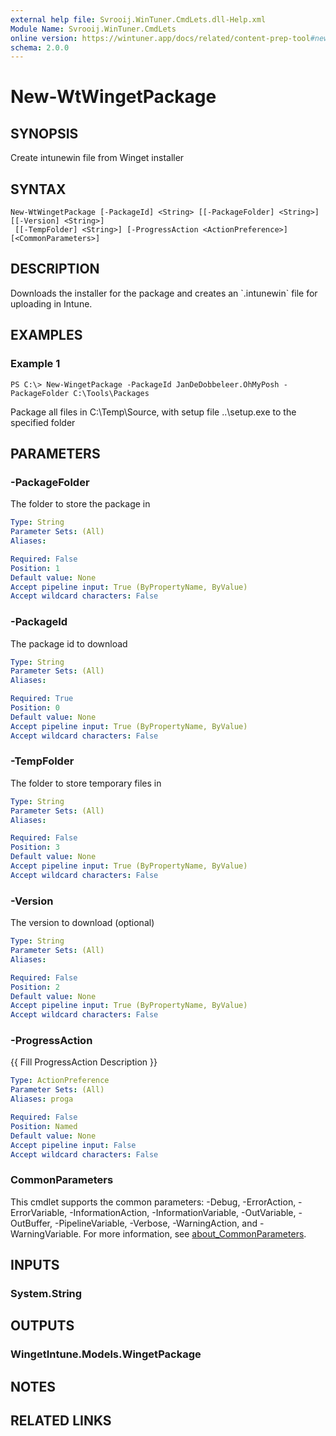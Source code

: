 ```yaml
---
external help file: Svrooij.WinTuner.CmdLets.dll-Help.xml
Module Name: Svrooij.WinTuner.CmdLets
online version: https://wintuner.app/docs/related/content-prep-tool#new-intunewinpackage
schema: 2.0.0
---
```


# New-WtWingetPackage

## SYNOPSIS
Create intunewin file from Winget installer

## SYNTAX

```
New-WtWingetPackage [-PackageId] <String> [[-PackageFolder] <String>] [[-Version] <String>]
 [[-TempFolder] <String>] [-ProgressAction <ActionPreference>] [<CommonParameters>]
```

## DESCRIPTION
Downloads the installer for the package and creates an \`.intunewin\` file for uploading in Intune.

## EXAMPLES

### Example 1
```
PS C:\> New-WingetPackage -PackageId JanDeDobbeleer.OhMyPosh -PackageFolder C:\Tools\Packages
```

Package all files in C:\Temp\Source, with setup file ..\setup.exe to the specified folder

## PARAMETERS

### -PackageFolder
The folder to store the package in

```yaml
Type: String
Parameter Sets: (All)
Aliases:

Required: False
Position: 1
Default value: None
Accept pipeline input: True (ByPropertyName, ByValue)
Accept wildcard characters: False
```

### -PackageId
The package id to download

```yaml
Type: String
Parameter Sets: (All)
Aliases:

Required: True
Position: 0
Default value: None
Accept pipeline input: True (ByPropertyName, ByValue)
Accept wildcard characters: False
```

### -TempFolder
The folder to store temporary files in

```yaml
Type: String
Parameter Sets: (All)
Aliases:

Required: False
Position: 3
Default value: None
Accept pipeline input: True (ByPropertyName, ByValue)
Accept wildcard characters: False
```

### -Version
The version to download (optional)

```yaml
Type: String
Parameter Sets: (All)
Aliases:

Required: False
Position: 2
Default value: None
Accept pipeline input: True (ByPropertyName, ByValue)
Accept wildcard characters: False
```

### -ProgressAction
{{ Fill ProgressAction Description }}

```yaml
Type: ActionPreference
Parameter Sets: (All)
Aliases: proga

Required: False
Position: Named
Default value: None
Accept pipeline input: False
Accept wildcard characters: False
```

### CommonParameters
This cmdlet supports the common parameters: -Debug, -ErrorAction, -ErrorVariable, -InformationAction, -InformationVariable, -OutVariable, -OutBuffer, -PipelineVariable, -Verbose, -WarningAction, and -WarningVariable. For more information, see [about_CommonParameters](http://go.microsoft.com/fwlink/?LinkID=113216).

## INPUTS

### System.String
## OUTPUTS

### WingetIntune.Models.WingetPackage
## NOTES

## RELATED LINKS
